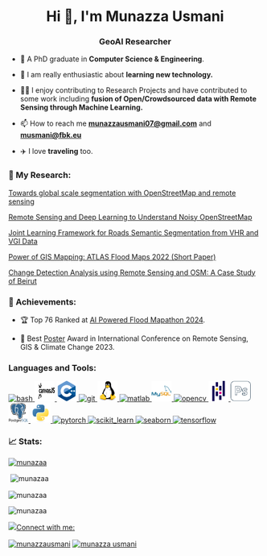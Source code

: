 <h1 align="center">Hi 👋, I'm Munazza Usmani</h1>
<h3 align="center">GeoAI Researcher</h3>

- 🔭 A PhD graduate in **Computer Science & Engineering**.

- 🌱 I am really enthusiastic about **learning new technology.**

- 👨‍💻 I enjoy contributing to Research Projects and have contributed to some work including **fusion of Open/Crowdsourced data with Remote Sensing through Machine Learning.**

- 📫 How to reach me **munazzausmani07@gmail.com** and **musmani@fbk.eu** 

- ✈️ I love **traveling** too.


<h3 align="left"> 📝 My Research:</h3>

<a href="https://www.sciencedirect.com/science/article/pii/S2667393223000029">Towards global scale segmentation with OpenStreetMap and remote sensing</a>

<a href="https://www.mdpi.com/2072-4292/15/18/4639">Remote Sensing and Deep Learning to Understand Noisy OpenStreetMap</a>

<a href="https://ieeexplore.ieee.org/abstract/document/10282859">Joint Learning Framework for Roads Semantic Segmentation from VHR and VGI Data</a>

<a href="https://drops.dagstuhl.de/entities/document/10.4230/LIPIcs.GIScience.2023.75">Power of GIS Mapping: ATLAS Flood Maps 2022 (Short Paper)</a>

<a href="https://files.osmfoundation.org/s/qgHCPFBW8qc4rye">Change Detection Analysis using Remote Sensing and OSM: A Case Study of Beirut</a>

<h3 align="left"> 🏅 Achievements:</h3>
 

- 🏆 Top 76 Ranked at <a href="https://www.grss-ieee.org/community/technical-committees/ai-powered-flood-mapathon/">AI Powered Flood Mapathon 2024</a>.

- &#128220; Best <a href="https://www.researchgate.net/publication/369559101_Geospatial_Technology_for_Flood_Disaster_Mapping_Nigeria-2022_Flood(https://www.grss-ieee.org/community/technical-committees/ai-powered-flood-mapathon/)">Poster</a> Award in International Conference on Remote Sensing, GIS & Climate Change 2023.


<h3 align="left">Languages and Tools:</h3>
<p align="left"> <a href="https://www.gnu.org/software/bash/" target="_blank" rel="noreferrer"> <img src="https://www.vectorlogo.zone/logos/gnu_bash/gnu_bash-icon.svg" alt="bash" width="40" height="40"/> </a> <a href="https://canvasjs.com" target="_blank" rel="noreferrer"> <img src="https://raw.githubusercontent.com/Hardik0307/Hardik0307/master/assets/canvasjs-charts.svg" alt="canvasjs" width="40" height="40"/> </a> <a href="https://www.w3schools.com/cpp/" target="_blank" rel="noreferrer"> <img src="https://raw.githubusercontent.com/devicons/devicon/master/icons/cplusplus/cplusplus-original.svg" alt="cplusplus" width="40" height="40"/> </a> <a href="https://git-scm.com/" target="_blank" rel="noreferrer"> <img src="https://www.vectorlogo.zone/logos/git-scm/git-scm-icon.svg" alt="git" width="40" height="40"/> </a> <a href="https://www.linux.org/" target="_blank" rel="noreferrer"> <img src="https://raw.githubusercontent.com/devicons/devicon/master/icons/linux/linux-original.svg" alt="linux" width="40" height="40"/> </a> <a href="https://www.mathworks.com/" target="_blank" rel="noreferrer"> <img src="https://upload.wikimedia.org/wikipedia/commons/2/21/Matlab_Logo.png" alt="matlab" width="40" height="40"/> </a> <a href="https://www.mysql.com/" target="_blank" rel="noreferrer"> <img src="https://raw.githubusercontent.com/devicons/devicon/master/icons/mysql/mysql-original-wordmark.svg" alt="mysql" width="40" height="40"/> </a> <a href="https://opencv.org/" target="_blank" rel="noreferrer"> <img src="https://www.vectorlogo.zone/logos/opencv/opencv-icon.svg" alt="opencv" width="40" height="40"/> </a> <a href="https://pandas.pydata.org/" target="_blank" rel="noreferrer"> <img src="https://raw.githubusercontent.com/devicons/devicon/2ae2a900d2f041da66e950e4d48052658d850630/icons/pandas/pandas-original.svg" alt="pandas" width="40" height="40"/> </a> <a href="https://www.photoshop.com/en" target="_blank" rel="noreferrer"> <img src="https://raw.githubusercontent.com/devicons/devicon/master/icons/photoshop/photoshop-line.svg" alt="photoshop" width="40" height="40"/> </a> <a href="https://www.postgresql.org" target="_blank" rel="noreferrer"> <img src="https://raw.githubusercontent.com/devicons/devicon/master/icons/postgresql/postgresql-original-wordmark.svg" alt="postgresql" width="40" height="40"/> </a> <a href="https://www.python.org" target="_blank" rel="noreferrer"> <img src="https://raw.githubusercontent.com/devicons/devicon/master/icons/python/python-original.svg" alt="python" width="40" height="40"/> </a> <a href="https://pytorch.org/" target="_blank" rel="noreferrer"> <img src="https://www.vectorlogo.zone/logos/pytorch/pytorch-icon.svg" alt="pytorch" width="40" height="40"/> </a> <a href="https://scikit-learn.org/" target="_blank" rel="noreferrer"> <img src="https://upload.wikimedia.org/wikipedia/commons/0/05/Scikit_learn_logo_small.svg" alt="scikit_learn" width="40" height="40"/> </a> <a href="https://seaborn.pydata.org/" target="_blank" rel="noreferrer"> <img src="https://seaborn.pydata.org/_images/logo-mark-lightbg.svg" alt="seaborn" width="40" height="40"/> </a> <a href="https://www.tensorflow.org" target="_blank" rel="noreferrer"> <img src="https://www.vectorlogo.zone/logos/tensorflow/tensorflow-icon.svg" alt="tensorflow" width="40" height="40"/> </a> </p>

<h3 align="left"> 📈 Stats:</h3>


<p align="left"> <a href="https://github.com/ryo-ma/github-profile-trophy"><img src="https://github-profile-trophy.vercel.app/?username=munazaa" alt="munazaa" /></a> </p>

<p>&nbsp;<img align="center" src="https://github-readme-stats.vercel.app/api?username=munazaa&show_icons=true&locale=en" alt="munazaa" /></p>

<p><img align="center" src="https://github-readme-streak-stats.herokuapp.com/?user=munazaa&" alt="munazaa" /></p>
<p align="left"> <img src="https://komarev.com/ghpvc/?username=munazaa&label=Profile%20views&color=0e75b6&style=flat" alt="munazaa" /> </p>
<p align="left"> <a href="https://twitter.com/munazzausmani" target="blank"><img src="https://img.shields.io/twitter/follow/munazzausmani?logo=twitter&style=for-the-

<h3 align="left">Connect with me:</h3>
<p align="left">
<a href="https://twitter.com/munazzausmani" target="blank"><img align="center" src="https://raw.githubusercontent.com/rahuldkjain/github-profile-readme-generator/master/src/images/icons/Social/twitter.svg" alt="munazzausmani" height="30" width="40" /></a>
<a href="https://linkedin.com/in/munazza-usmani" target="blank"><img align="center" src="https://raw.githubusercontent.com/rahuldkjain/github-profile-readme-generator/master/src/images/icons/Social/linked-in-alt.svg" alt="munazza usmani" height="30" width="40" /></a>
</p>

